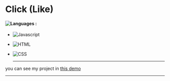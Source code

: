# Click (Like)

#### ![Languages](https://img.shields.io/github/languages/count/zeynab-jalalian/Click2) :
 - ![Javascript](https://img.shields.io/badge/javascript-yellow)
 - ![HTML](https://img.shields.io/badge/Html-orange)
 - ![CSS](https://img.shields.io/badge/Css-blue)
   
   ---
 you can see my project in [this demo](https://zeynab-jalalian.github.io/Click2/)
  ___
